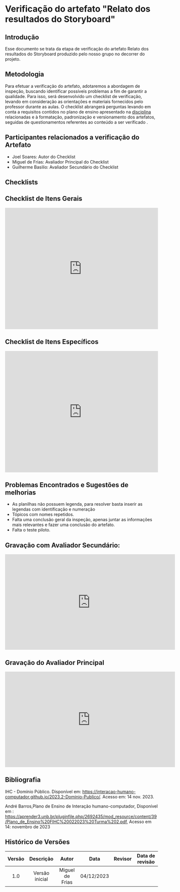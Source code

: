 # Verificação do artefato "Relato dos resultados do Storyboard"


## Introdução

Esse documento se trata da etapa de verificação do artefato Relato dos resultados do Storyboard produzido pelo nosso grupo no decorrer do projeto.


## Metodologia

Para efetuar a verificação do artefato, adotaremos a abordagem de inspeção, buscando identificar possíveis problemas a fim de garantir a qualidade. Para isso, será desenvolvido um checklist de verificação, levando em consideração as orientações e materiais fornecidos pelo professor durante as aulas. O checklist abrangerá perguntas levando em conta a requisitos contidos no plano de ensino apresentado na [disciplina](https://aprender3.unb.br/pluginfile.php/2692435/mod_resource/content/39/Plano_de_Ensino%20FIHC%20022023%20Turma%202.pdf) relacionadas e à formatação, padronização e versionamento dos artefatos, seguidas de questionamentos referentes ao conteúdo a ser verificado .


## Participantes relacionados a verificação do Artefato

- Joel Soares: Autor do Checklist
- Miguel de Frias: Avaliador Principal do Checklist
- Guilherme Basilio: Avaliador Secundário do Checklist


## Checklists


## Checklist de Itens Gerais

<iframe src="https://docs.google.com/spreadsheets/d/e/2PACX-1vTjurOltQ8buLmH9JwC1dvm3DaijTZcAxl4NPrMj5TWQ7QSZPtleytC5Bz52ZHk8UchQ1J7pKPVKUmq/pubhtml?gid=1634341804&single=true"width="100%" height="400" frameborder="0" scrolling="no"></iframe>

## Checklist de Itens Específicos

<iframe src="https://docs.google.com/spreadsheets/d/e/2PACX-1vTjurOltQ8buLmH9JwC1dvm3DaijTZcAxl4NPrMj5TWQ7QSZPtleytC5Bz52ZHk8UchQ1J7pKPVKUmq/pubhtml?gid=554640750&single=true"width="100%" height="400" frameborder="0" scrolling="no"></iframe>


## Problemas Encontrados e Sugestões de melhorias 



-  As planilhas não possuem legenda, para resolver basta inserir as legendas com identificação e numeração
-  Tópicos com nomes repetidos.
-  Falta uma conclusão geral da inspeção, apenas juntar as informações mais relevantes e fazer uma conclusão do artefato.
-  Falta o teste piloto.

## Gravação com Avaliador Secundário:

<iframe width="560" height="315" src="https://www.youtube.com/embed/rRd-ehcrIUg" title="YouTube video player" frameborder="0" allow="accelerometer; autoplay; clipboard-write; encrypted-media; gyroscope; picture-in-picture; web-share" allowfullscreen></iframe>

## Gravação do Avaliador Principal

<iframe width="560" height="315" src="https://www.youtube.com/embed/RDawLO4CdEE" title="YouTube video player" frameborder="0" allow="accelerometer; autoplay; clipboard-write; encrypted-media; gyroscope; picture-in-picture; web-share" allowfullscreen></iframe>


## Bibliografia

IHC - Domínio Público. Disponível em: <https://interacao-humano-computador.github.io/2023.2-Dominio-Publico/>. Acesso em: 14 nov. 2023.

André Barros,Plano de Ensino de Interação humano-computador, Disponível em : <https://aprender3.unb.br/pluginfile.php/2692435/mod_resource/content/39/Plano_de_Ensino%20FIHC%20022023%20Turma%202.pdf>, Acesso em 14: novembro de 2023 



## **Histórico de Versões**

| Versão |          Descrição              |     Autor      |      Data      |   Revisor     |    Data de revisão    |  
|:------:|:-------------------------------:|:--------------:|:--------------:|:-------------:|:---------------------:|
|  1.0   | Versão inicial |  Miguel de Frias |   04/12/2023   |    |         |
